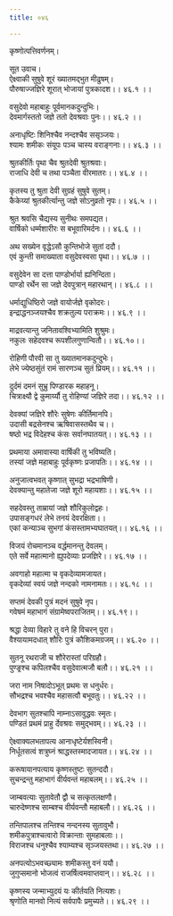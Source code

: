 ```yaml
---
title: ०४६

---
```

कृष्णोत्पत्तिवर्णनम्।  
  
सूत उवाच।  
ऐक्ष्वाकी सुषुवे शूरं ख्यातमद्भुत मीढुषम्।  
पौरुषाज्जज्ञिरे शूरात् भोजायां पुत्रकादश।। ४६.१ ।।  
  
वसुदेवो महाबाहुः पूर्वमानकदुन्दुभिः।  
देवमार्गस्ततो जज्ञे ततो देवश्रवाः पुनः।। ४६.२ ।।  
  
अनाधृष्टिः शिनिश्चैव नन्दश्चैव ससृञ्जयः।  
श्यामः शमीकः संयूपः पञ्च चास्य वराङ्गनाः।। ४६.३ ।।  
  
श्रुतकीर्तिः पृथा चैव श्रुतदेवी श्रुतश्रवाः।  
राजाधि देवी च तथा पञ्चैता वीरमातरः।। ४६.४ ।।  
  
कृतस्य तु श्रुता देवी सुग्रहं सुषुवे सुतम्।  
कैकेय्यां श्रुतकीर्त्यान्तु जज्ञे सोऽनुव्रतो नृपः।। ४६.५ ।।  
  
श्रुत श्रवसि चैद्यस्य सुनीथः समपद्यत।  
वार्षिको धर्म्मशारीरः स बभूवारिमर्दनः।। ४६.६ ।।  
  
अथ सख्येन वृद्धेऽसौ कुन्तिभोजे सुतां ददौ।  
एवं कुन्ती समाख्याता वसुदेवस्वसा पृथा।। ४६.७ ।।  
  
वसुदेवेन सा दत्ता पाण्डोर्भार्या ह्यनिन्दिता।  
पाण्डो रर्थेन सा जज्ञे देवपुत्रान् महारथान्।। ४६.८ ।।  
  
धर्माद्युधिष्ठिरो जज्ञे वायोर्जज्ञे वृकोदरः।  
इन्द्राद्धनञ्जयश्चैव शक्रतुल्य पराक्रमः।। ४६.९ ।।  
  
माद्रवत्यान्तु जनितावश्विभ्यामिति शुश्रुमः।  
नकुलः सहेदवश्च रूपशीलगुणान्वितौ।। ४६.१०।।  
  
रोहिणी पौरवी सा तु ख्यातमानकदुन्दुभेः।  
लेभे ज्येष्ठसुंतं रामं सारणञ्च सुतं प्रियम्।। ४६.११ ।।  
  
दुर्दमं दमनं सुभ्रु पिण्डारक महाहनू।  
चित्राक्ष्यौ द्वे कुमार्य्यौ तु रोहिण्यां जज्ञिरे तदा।। ४६.१२ ।।  
  
देवक्यां जज्ञिरे शौरेः सुषेणः कीर्तिमानपि।  
उदासी बद्रसेनश्च ऋषिवासस्तथैव च।।  
षष्ठो भद्र विदेहश्च कंसः सर्वानघातयत्।। ४६.१३ ।।  
  
प्रथमाया अमावास्या वार्षिकी तु भविष्यति।  
तस्यां जज्ञे महाबाहुः पूर्वकृष्णः प्रजापतिः।। ४६.१४ ।।  
  
अनुजात्वभवत् कृष्णात् सुभद्रा भद्रभाषिणी।  
देवक्यान्तु महातेजा जज्ञे शूरो महायशाः।। ४६.१५ ।।  
  
सहदेवस्तु ताम्रायां जज्ञे शौरिकुलोद्वहः।  
उपासङ्गधरं लेभे तनयं देवरक्षिता।।  
एकां कन्याञ्च सुभगां कंसस्तामभ्यघातयत्।। ४६.१६ ।।  
  
विजयं रोचमानञ्च वर्द्धमानन्तु देवलम्।  
एते सर्वे महात्मानो ह्युपदेव्याः प्रजज्ञिरे।। ४६.१७ ।।  
  
अवगाहो महात्मा च वृकदेव्यामजायत।  
वृकदेव्यां स्वयं जज्ञे नन्दको नामनामतः।। ४६.१८ ।।  
  
सप्तमं देवकी पुत्रं मदनं सुषुवे नृप।  
गवेषमं महाभागं संग्रामेष्वपराजितम्।। ४६.१९।।  
  
श्रद्धा देव्या विहारे तु वने हि विचरन् पुरा।  
वैश्यायामदधात् शौरिः पुत्रं कौशिकमग्रजम्।। ४६.२० ।।  
  
सुतनू रथराजी च शौरेरास्तां परिग्रहौ।  
पुण्ङ्रश्च कपिलश्चैव वसुदेवात्मजौ बलौ।। ४६.२१ ।।  
  
जरा नाम निषादोऽभूत् प्रथमः स धनुर्धरः।  
सौभद्रश्च भवश्चैव महासत्वौ बभूवतुः।। ४६.२२ ।।  
  
देवभाग सुतश्चापि नाम्नाऽसावुद्धवः स्मृतः।  
पण्डितं प्रथमं प्राहु र्देवश्रवः समुद्भवम्।। ४६.२३ ।।  
  
ऐक्ष्वाक्यलभतापत्य आनाधृष्टेर्यशस्विनी।  
निर्धूतसत्वं शत्रुघ्नं श्राद्धस्तस्मादजायत।। ४६.२४ ।।  
  
करूषायानपत्याय कृष्णस्तुष्टः सुतन्ददौ।  
सुचन्द्रन्तु महाभागं वीर्यवन्तं महाबलम्।। ४६.२५ ।।  
  
जाम्बवत्याः सुतावेतौ द्वौ च सत्कृतलक्षणौ।  
चारुदेष्णश्च साम्बश्च वीर्यवन्तौ महाबलौ।। ४६.२६ ।।  
  
तन्तिपालश्च तन्तिश्च नन्दनस्य सुतावुभौ।  
शमीकपुत्राश्चत्वारो विक्रान्ताः सुमहाबलाः।।  
विराजश्च धनुश्चैव श्याम्यश्च सृञ्जयस्तथा।। ४६.२७ ।।  
  
अनपत्योऽभवच्छ्यामः शमीकस्तु वनं ययौ।  
जुगुप्समानो भोजत्वं राजर्षित्वमवाप्तवान्।। ४६.२८ ।।  
  
कृष्णस्य जन्माभ्युदयं यः कीर्तयति नित्यशः।  
श्रृणोति मानवो नित्यं सर्वपापैः प्रमुच्यते।। ४६.२९ ।।